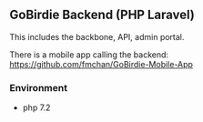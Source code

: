 ## GoBirdie Backend (PHP Laravel)

This includes the backbone, API, admin portal.

There is a mobile app calling the backend: https://github.com/fmchan/GoBirdie-Mobile-App

### Environment

- php 7.2
